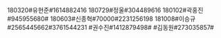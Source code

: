 180320#유현준#1614882416
180729#정울#304489616
180102#곽홍진#945955680#
180603#신종혁#70000#2231256198
181008#이승규#2565445662#3761544231
#권수진#1412879498#
#김동원#273035857#

